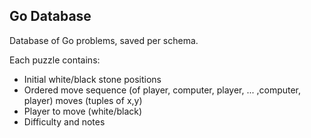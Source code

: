 ## Go Database 

Database of Go problems, saved per schema. 

Each puzzle contains:
- Initial white/black stone positions
- Ordered move sequence (of player, computer, player, ... ,computer, player) moves (tuples of x,y)
- Player to move (white/black)
- Difficulty and notes 